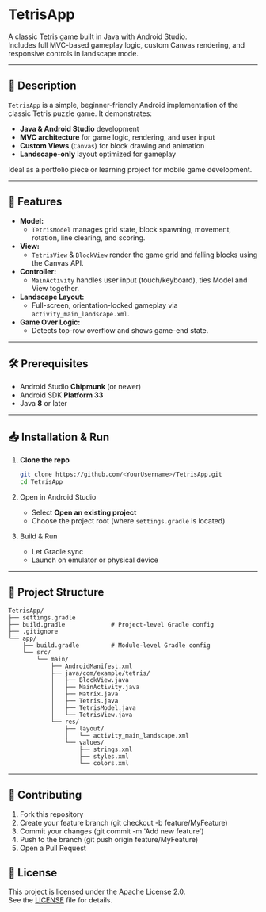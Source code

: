 # TetrisApp

A classic Tetris game built in Java with Android Studio.  
Includes full MVC-based gameplay logic, custom Canvas rendering, and responsive controls in landscape mode.

---

## 🚀 Description

`TetrisApp` is a simple, beginner-friendly Android implementation of the classic Tetris puzzle game. It demonstrates:

- **Java & Android Studio** development  
- **MVC architecture** for game logic, rendering, and user input  
- **Custom Views** (`Canvas`) for block drawing and animation  
- **Landscape-only** layout optimized for gameplay  

Ideal as a portfolio piece or learning project for mobile game development.

---

## 📱 Features

- **Model:**  
  - `TetrisModel` manages grid state, block spawning, movement, rotation, line clearing, and scoring.  
- **View:**  
  - `TetrisView` & `BlockView` render the game grid and falling blocks using the Canvas API.  
- **Controller:**  
  - `MainActivity` handles user input (touch/keyboard), ties Model and View together.  
- **Landscape Layout:**  
  - Full-screen, orientation-locked gameplay via `activity_main_landscape.xml`.  
- **Game Over Logic:**  
  - Detects top-row overflow and shows game-end state.  

---

## 🛠️ Prerequisites

- Android Studio **Chipmunk** (or newer)  
- Android SDK **Platform 33**  
- Java **8** or later  

---

## 📥 Installation & Run

1. **Clone the repo**  
   ```bash
   git clone https://github.com/<YourUsername>/TetrisApp.git
   cd TetrisApp
   ```
2. Open in Android Studio  
   - Select **Open an existing project**  
   - Choose the project root (where `settings.gradle` is located)  

3. Build & Run  
   - Let Gradle sync  
   - Launch on emulator or physical device  

---
## 📂 Project Structure
```
TetrisApp/
├── settings.gradle
├── build.gradle             # Project-level Gradle config
├── .gitignore
└── app/
    ├── build.gradle         # Module-level Gradle config
    └── src/
        └── main/
            ├── AndroidManifest.xml
            ├── java/com/example/tetris/
            │   ├── BlockView.java
            │   ├── MainActivity.java
            │   ├── Matrix.java
            │   ├── Tetris.java
            │   ├── TetrisModel.java
            │   └── TetrisView.java
            └── res/
                ├── layout/
                │   └── activity_main_landscape.xml
                └── values/
                    ├── strings.xml
                    ├── styles.xml
                    └── colors.xml
```

---

## 🤝 Contributing

1.	Fork this repository
2.	Create your feature branch (git checkout -b feature/MyFeature)
3.	Commit your changes (git commit -m 'Add new feature')
4.	Push to the branch (git push origin feature/MyFeature)
5.	Open a Pull Request

## 📄 License

This project is licensed under the Apache License 2.0.  
See the [LICENSE](https://www.apache.org/licenses/LICENSE-2.0) file for details.
